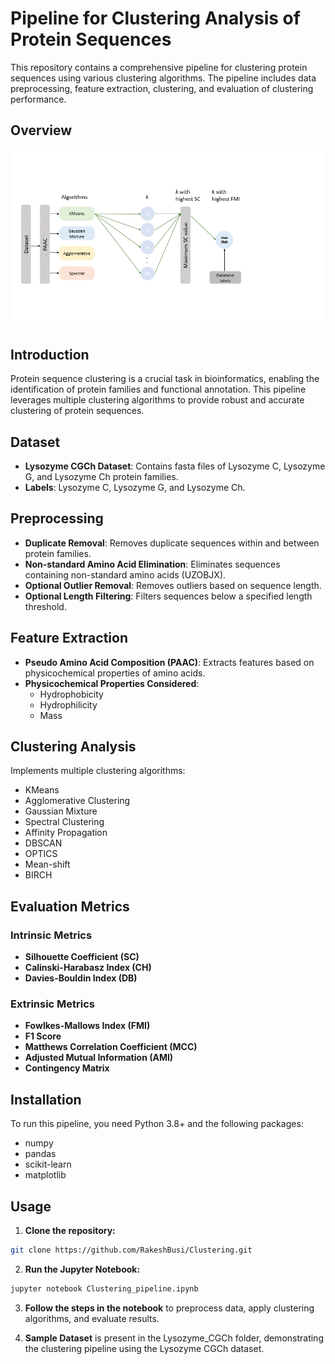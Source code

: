 # Pipeline for Clustering Analysis of Protein Sequences

This repository contains a comprehensive pipeline for clustering protein sequences using various clustering algorithms. The pipeline includes data preprocessing, feature extraction, clustering, and evaluation of clustering performance.

## Overview
![Clustering pipeline demo](Images/Clustering_demo.gif)

## Introduction
Protein sequence clustering is a crucial task in bioinformatics, enabling the identification of protein families and functional annotation. This pipeline leverages multiple clustering algorithms to provide robust and accurate clustering of protein sequences.

## Dataset
- **Lysozyme CGCh Dataset**: Contains fasta files of Lysozyme C, Lysozyme G, and Lysozyme Ch protein families.
- **Labels**: Lysozyme C, Lysozyme G, and Lysozyme Ch.

## Preprocessing
- **Duplicate Removal**: Removes duplicate sequences within and between protein families.
- **Non-standard Amino Acid Elimination**: Eliminates sequences containing non-standard amino acids (UZOBJX).
- **Optional Outlier Removal**: Removes outliers based on sequence length.
- **Optional Length Filtering**: Filters sequences below a specified length threshold.

## Feature Extraction
- **Pseudo Amino Acid Composition (PAAC)**: Extracts features based on physicochemical properties of amino acids.
- **Physicochemical Properties Considered**:
    - Hydrophobicity
    - Hydrophilicity
    - Mass

## Clustering Analysis
Implements multiple clustering algorithms:
- KMeans
- Agglomerative Clustering
- Gaussian Mixture
- Spectral Clustering
- Affinity Propagation
- DBSCAN
- OPTICS
- Mean-shift
- BIRCH

## Evaluation Metrics
### Intrinsic Metrics
- **Silhouette Coefficient (SC)**
- **Calinski-Harabasz Index (CH)**
- **Davies-Bouldin Index (DB)**

### Extrinsic Metrics
- **Fowlkes-Mallows Index (FMI)**
- **F1 Score**
- **Matthews Correlation Coefficient (MCC)**
- **Adjusted Mutual Information (AMI)**
- **Contingency Matrix**

## Installation
To run this pipeline, you need Python 3.8+ and the following packages:
- numpy
- pandas
- scikit-learn
- matplotlib

## Usage
1. **Clone the repository:**
```bash
git clone https://github.com/RakeshBusi/Clustering.git
```
2. **Run the Jupyter Notebook:**
```bash
jupyter notebook Clustering_pipeline.ipynb
```
3. **Follow the steps in the notebook** to preprocess data, apply clustering algorithms, and evaluate results.

4. **Sample Dataset** is present in the Lysozyme_CGCh folder, demonstrating the clustering pipeline using the Lysozyme CGCh dataset.
